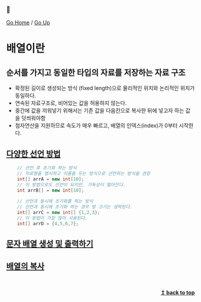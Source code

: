 ### :open_book:

[Go Home](https://github.com/devJRL/CodeLab-JAVA-Basic#codelab-java-basic) / [Go Up](..#ch06배열)

# 배열이란

## 순서를 가지고 동일한 타입의 자료를 저장하는 자료 구조 

- 확정된 길이로 생성되는 방식 (fixed length)으로 물리적인 위치와 논리적인 위치가 동일하다.  
- 연속된 자료구조로, 비어있는 값을 허용하지 않는다.  
- 중간에 값을 끼워넣기 위해서는 기존 값을 다음칸으로 복사한 뒤에 넣고자 하는 값을 덧씌워야함  
- 첨자연산을 지원하므로 속도가 매우 빠르고, 배열의 인덱스(index)가 0부터 시작한다.  

## [다양한 선언 방법](./ArrayTest.java#L18)
```java
	// 선언 후 초기회 하는 방식
	// 자료형을 명시하고 이름을 두는 방식으로 선언하는 방식을 권장
	int[] arrA = new int[10];
	// 이 방법으로도 선언이 되지만, 가독성이 떨어진다. 
	int arrB[] = new int[10];
		
	// 선언과 동시에 초기화를 하는 방식
	// 선언과 동시에 초기화 하는 경우 방 크기는 생략된다.
	int[] arrC = new int[] {1,2,3};
	// 이 방법이 가장 많이 사용된다.
	int[] arrD = {4,5,6,7}; 
```

## [문자 배열 생성 및 출력하기](./ArrayCharTest.java#L11)

## [배열의 복사](./ArrayCopy.java#L13)


<br/><div align="right"><b><a href="#open_book">↥ back to top</a></b></div><br/>
